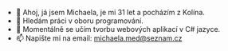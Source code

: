 - 👋 Ahoj, já jsem Michaela, je mi 31 let a pocházím z Kolína.
- 👀 Hledám práci v oboru programování.
- 🌱 Momentálně se učím tvorbu webových aplikací v C# jazyce.
- 📫 Napište mi na email: michaela.med@seznam.cz

<!---
MichaelaMed/MichaelaMed is a ✨ special ✨ repository because its `README.md` (this file) appears on your GitHub profile.
You can click the Preview link to take a look at your changes.
--->
